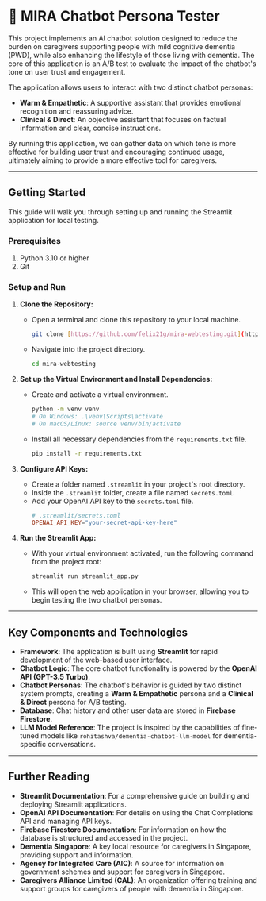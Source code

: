 # 🤖 MIRA Chatbot Persona Tester


This project implements an AI chatbot solution designed to reduce the burden on caregivers supporting people with mild cognitive dementia (PWD), while also enhancing the lifestyle of those living with dementia. The core of this application is an A/B test to evaluate the impact of the chatbot's tone on user trust and engagement.

The application allows users to interact with two distinct chatbot personas:
* **Warm & Empathetic**: A supportive assistant that provides emotional recognition and reassuring advice.
* **Clinical & Direct**: An objective assistant that focuses on factual information and clear, concise instructions.

By running this application, we can gather data on which tone is more effective for building user trust and encouraging continued usage, ultimately aiming to provide a more effective tool for caregivers.

---

## Getting Started

This guide will walk you through setting up and running the Streamlit application for local testing.

### **Prerequisites**
1.  Python 3.10 or higher
2.  Git

### **Setup and Run**

1.  **Clone the Repository:**
    * Open a terminal and clone this repository to your local machine.
        ```bash
        git clone [https://github.com/felix21g/mira-webtesting.git](https://github.com/felix21g/mira-webtesting.git)
        ```
    * Navigate into the project directory.
        ```bash
        cd mira-webtesting
        ```

2.  **Set up the Virtual Environment and Install Dependencies:**
    * Create and activate a virtual environment.
        ```bash
        python -m venv venv
        # On Windows: .\venv\Scripts\activate
        # On macOS/Linux: source venv/bin/activate
        ```
    * Install all necessary dependencies from the `requirements.txt` file.
        ```bash
        pip install -r requirements.txt
        ```

3.  **Configure API Keys:**
    * Create a folder named `.streamlit` in your project's root directory.
    * Inside the `.streamlit` folder, create a file named `secrets.toml`.
    * Add your OpenAI API key to the `secrets.toml` file.
        ```toml
        # .streamlit/secrets.toml
        OPENAI_API_KEY="your-secret-api-key-here"
        ```

4.  **Run the Streamlit App:**
    * With your virtual environment activated, run the following command from the project root:
        ```bash
        streamlit run streamlit_app.py
        ```
    * This will open the web application in your browser, allowing you to begin testing the two chatbot personas.

---

## Key Components and Technologies

* **Framework**: The application is built using **Streamlit** for rapid development of the web-based user interface.
* **Chatbot Logic**: The core chatbot functionality is powered by the **OpenAI API (GPT-3.5 Turbo)**.
* **Chatbot Personas**: The chatbot's behavior is guided by two distinct system prompts, creating a **Warm & Empathetic** persona and a **Clinical & Direct** persona for A/B testing.
* **Database**: Chat history and other user data are stored in **Firebase Firestore**.
* **LLM Model Reference**: The project is inspired by the capabilities of fine-tuned models like `rohitashva/dementia-chatbot-llm-model` for dementia-specific conversations.

---

## Further Reading

* **Streamlit Documentation**: For a comprehensive guide on building and deploying Streamlit applications.
* **OpenAI API Documentation**: For details on using the Chat Completions API and managing API keys.
* **Firebase Firestore Documentation**: For information on how the database is structured and accessed in the project.
* **Dementia Singapore**: A key local resource for caregivers in Singapore, providing support and information.
* **Agency for Integrated Care (AIC)**: A source for information on government schemes and support for caregivers in Singapore.
* **Caregivers Alliance Limited (CAL)**: An organization offering training and support groups for caregivers of people with dementia in Singapore.